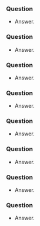 ### Question

-  Answer.

### Question

-  Answer.

### Question

-  Answer.

### Question

-  Answer.

### Question

-  Answer.

### Question

-  Answer.

### Question

-  Answer.

### Question

-  Answer.